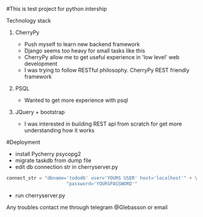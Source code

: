 #This is test project for python intership

Technology stack 
1. CherryPy
    * Push myself to learn new backend framework
    * Django seems too heavy for small tasks like this
    * CherryPy allow me to get useful experience in 'low level' web development  
    * I was trying to follow RESTful philosophy. CherryPy REST friendly framework
    
2. PSQL
    * Wanted to get more experience with psql
      
3. JQuery + bootstrap
    * I was interested in building REST api from scratch for 
    get more understanding how it works
    
#Deployment

* install Pycherry psycopg2
* migrate taskdb from dump file
* edit db connection str in cherryserver.py
```python
connect_str = "dbname='tododb' user='YOURS USER' host='localhost'" + \
                      "password='YOURSPASSWORD'"
```
* run cherryserver.py

Any troubles contact me through telegram @Glebasson or email
    